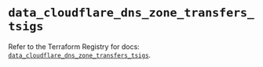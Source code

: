 # `data_cloudflare_dns_zone_transfers_tsigs`

Refer to the Terraform Registry for docs: [`data_cloudflare_dns_zone_transfers_tsigs`](https://registry.terraform.io/providers/cloudflare/cloudflare/5.7.0/docs/data-sources/dns_zone_transfers_tsigs).
